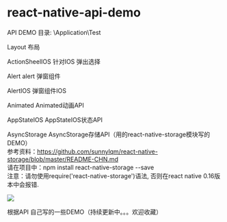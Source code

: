 # react-native-api-demo

API DEMO 目录: \Application\Test

Layout 布局

ActionSheelIOS 针对IOS 弹出选择

Alert alert 弹窗组件

AlertIOS 弹窗组件IOS

Animated Animated动画API

AppStateIOS AppStateIOS状态API

AsyncStorage AsyncStorage存储API（用的react-native-storage模块写的DEMO）<br >
参考资料：https://github.com/sunnylqm/react-native-storage/blob/master/README-CHN.md<br >
请在项目中：npm install react-native-storage --save <br >
注意：请勿使用require('react-native-storage')语法, 否则在react native 0.16版本中会报错. <br >

<img src="https://raw.githubusercontent.com/jiaoxuebing2014/react-native-api-demo/master/Application/Img/img.png" />

根据API 自己写的一些DEMO（持续更新中。。。欢迎收藏）
